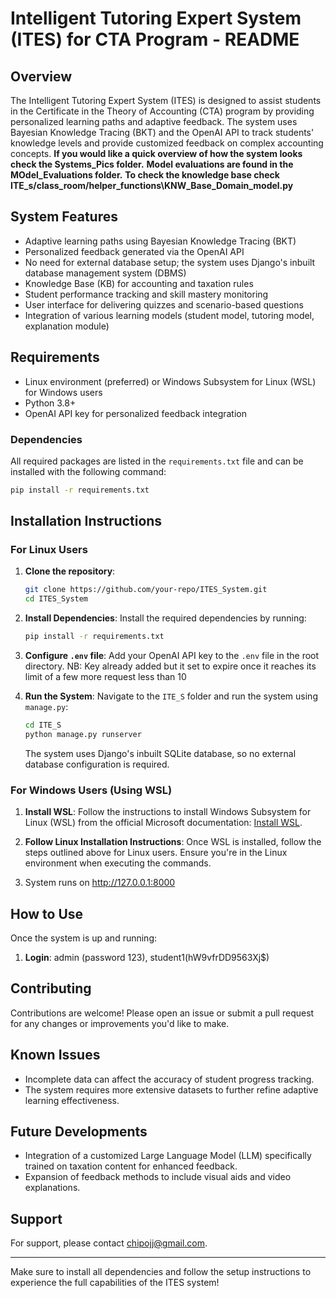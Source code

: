 # Intelligent Tutoring Expert System (ITES) for CTA Program - README

## Overview
The Intelligent Tutoring Expert System (ITES) is designed to assist students in the Certificate in the Theory of Accounting (CTA) program by providing personalized learning paths and adaptive feedback. The system uses Bayesian Knowledge Tracing (BKT) and the OpenAI API to track students' knowledge levels and provide customized feedback on complex accounting concepts. 
**If you would like a quick overview of how the system looks check the Systems_Pics folder.**
**Model evaluations are found in the MOdel_Evaluations folder.**
**To check the knowledge base check ITE_s/class_room/helper_functions\KNW_Base_Domain_model.py**

## System Features
- Adaptive learning paths using Bayesian Knowledge Tracing (BKT)
- Personalized feedback generated via the OpenAI API
- No need for external database setup; the system uses Django's inbuilt database management system (DBMS)
- Knowledge Base (KB) for accounting and taxation rules
- Student performance tracking and skill mastery monitoring
- User interface for delivering quizzes and scenario-based questions
- Integration of various learning models (student model, tutoring model, explanation module)

## Requirements
- Linux environment (preferred) or Windows Subsystem for Linux (WSL) for Windows users
- Python 3.8+
- OpenAI API key for personalized feedback integration

### Dependencies
All required packages are listed in the `requirements.txt` file and can be installed with the following command:

```bash
pip install -r requirements.txt
```

## Installation Instructions

### For Linux Users
1. **Clone the repository**:
   ```bash
   git clone https://github.com/your-repo/ITES_System.git
   cd ITES_System
   ```

2. **Install Dependencies**:
   Install the required dependencies by running:
   ```bash
   pip install -r requirements.txt
   ```

3. **Configure `.env` file**:
   Add your OpenAI API key to the `.env` file in the root directory.
   NB: Key already added but it set to expire once it reaches its limit of a few more request less than 10 

5. **Run the System**:
   Navigate to the `ITE_S` folder and run the system using `manage.py`:
   ```bash
   cd ITE_S
   python manage.py runserver
   ```

   The system uses Django's inbuilt SQLite database, so no external database configuration is required.

### For Windows Users (Using WSL)
1. **Install WSL**:
   Follow the instructions to install Windows Subsystem for Linux (WSL) from the official Microsoft documentation: [Install WSL](https://docs.microsoft.com/en-us/windows/wsl/install).

2. **Follow Linux Installation Instructions**:
   Once WSL is installed, follow the steps outlined above for Linux users. Ensure you're in the Linux environment when executing the commands.
3.  System runs on http://127.0.0.1:8000   

## How to Use
Once the system is up and running:
1. **Login**: admin (password 123),  student1(hW9vfrDD9563Xj$)


## Contributing
Contributions are welcome! Please open an issue or submit a pull request for any changes or improvements you'd like to make.

## Known Issues
- Incomplete data can affect the accuracy of student progress tracking.
- The system requires more extensive datasets to further refine adaptive learning effectiveness.

## Future Developments
- Integration of a customized Large Language Model (LLM) specifically trained on taxation content for enhanced feedback.
- Expansion of feedback methods to include visual aids and video explanations.

## Support
For support, please contact chipojj@gmail.com.

---

Make sure to install all dependencies and follow the setup instructions to experience the full capabilities of the ITES system!
